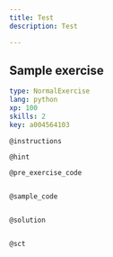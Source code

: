```yaml
---
title: Test
description: Test

---
```

## Sample exercise

```yaml
type: NormalExercise
lang: python
xp: 100
skills: 2
key: a004564103
```


`@instructions`

`@hint`

`@pre_exercise_code`
```{python}

```

`@sample_code`
```{python}

```

`@solution`
```{python}

```

`@sct`
```{python}

```
